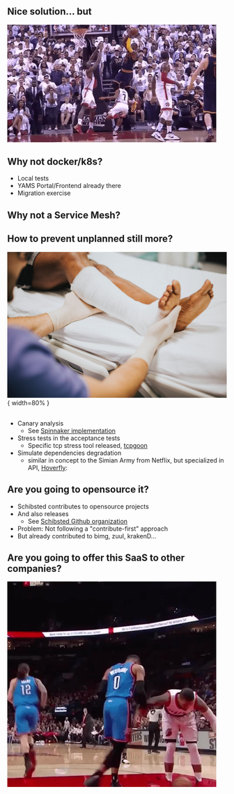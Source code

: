 #

## Nice solution... but

![](block.gif)

## Why not docker/k8s?

* Local tests
* YAMS Portal/Frontend already there
* Migration exercise

## Why not a Service Mesh?

## How to prevent unplanned still more?

![](pexels-photo-1539678.jpeg){ width=80% }

##

* Canary analysis
    * See [Spinnaker implementation](https://www.spinnaker.io/guides/user/canary/judge/)
* Stress tests in the acceptance tests
    * Specific tcp stress tool released, [tcpgoon](https://github.com/dachad/tcpgoon)
* Simulate dependencies degradation
    * similar in concept to the Simian Army from Netflix, but specialized in API, 
    [Hoverfly](https://github.com/SpectoLabs/hoverfly): 


## Are you going to opensource it?

* Schibsted contributes to opensource projects
* And also releases
    * See [Schibsted Github organization](https://github.com/schibsted)
* Problem: Not following a "contribute-first" approach
* But already contributed to bimg, zuul, krakenD...
 
## Are you going to offer this SaaS to other companies?

![](competence.gif)
